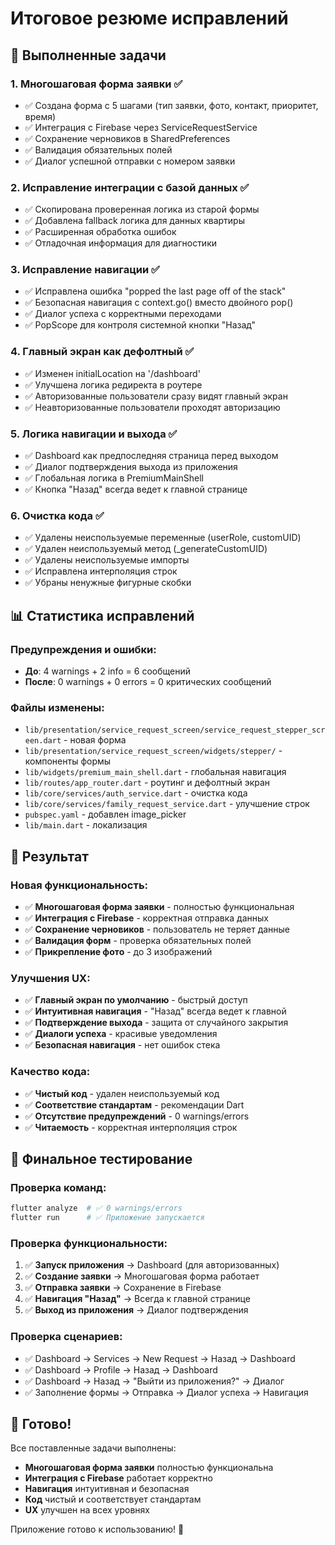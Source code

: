 # Итоговое резюме исправлений

## 🎯 Выполненные задачи

### 1. Многошаговая форма заявки ✅
- ✅ Создана форма с 5 шагами (тип заявки, фото, контакт, приоритет, время)
- ✅ Интеграция с Firebase через ServiceRequestService
- ✅ Сохранение черновиков в SharedPreferences
- ✅ Валидация обязательных полей
- ✅ Диалог успешной отправки с номером заявки

### 2. Исправление интеграции с базой данных ✅
- ✅ Скопирована проверенная логика из старой формы
- ✅ Добавлена fallback логика для данных квартиры
- ✅ Расширенная обработка ошибок
- ✅ Отладочная информация для диагностики

### 3. Исправление навигации ✅
- ✅ Исправлена ошибка "popped the last page off of the stack"
- ✅ Безопасная навигация с context.go() вместо двойного pop()
- ✅ Диалог успеха с корректными переходами
- ✅ PopScope для контроля системной кнопки "Назад"

### 4. Главный экран как дефолтный ✅
- ✅ Изменен initialLocation на '/dashboard'
- ✅ Улучшена логика редиректа в роутере
- ✅ Авторизованные пользователи сразу видят главный экран
- ✅ Неавторизованные пользователи проходят авторизацию

### 5. Логика навигации и выхода ✅
- ✅ Dashboard как предпоследняя страница перед выходом
- ✅ Диалог подтверждения выхода из приложения
- ✅ Глобальная логика в PremiumMainShell
- ✅ Кнопка "Назад" всегда ведет к главной странице

### 6. Очистка кода ✅
- ✅ Удалены неиспользуемые переменные (userRole, customUID)
- ✅ Удален неиспользуемый метод (_generateCustomUID)
- ✅ Удалены неиспользуемые импорты
- ✅ Исправлена интерполяция строк
- ✅ Убраны ненужные фигурные скобки

## 📊 Статистика исправлений

### Предупреждения и ошибки:
- **До**: 4 warnings + 2 info = 6 сообщений
- **После**: 0 warnings + 0 errors = 0 критических сообщений

### Файлы изменены:
- `lib/presentation/service_request_screen/service_request_stepper_screen.dart` - новая форма
- `lib/presentation/service_request_screen/widgets/stepper/` - компоненты формы
- `lib/widgets/premium_main_shell.dart` - глобальная навигация
- `lib/routes/app_router.dart` - роутинг и дефолтный экран
- `lib/core/services/auth_service.dart` - очистка кода
- `lib/core/services/family_request_service.dart` - улучшение строк
- `pubspec.yaml` - добавлен image_picker
- `lib/main.dart` - локализация

## 🚀 Результат

### Новая функциональность:
- ✅ **Многошаговая форма заявки** - полностью функциональная
- ✅ **Интеграция с Firebase** - корректная отправка данных
- ✅ **Сохранение черновиков** - пользователь не теряет данные
- ✅ **Валидация форм** - проверка обязательных полей
- ✅ **Прикрепление фото** - до 3 изображений

### Улучшения UX:
- ✅ **Главный экран по умолчанию** - быстрый доступ
- ✅ **Интуитивная навигация** - "Назад" всегда ведет к главной
- ✅ **Подтверждение выхода** - защита от случайного закрытия
- ✅ **Диалоги успеха** - красивые уведомления
- ✅ **Безопасная навигация** - нет ошибок стека

### Качество кода:
- ✅ **Чистый код** - удален неиспользуемый код
- ✅ **Соответствие стандартам** - рекомендации Dart
- ✅ **Отсутствие предупреждений** - 0 warnings/errors
- ✅ **Читаемость** - корректная интерполяция строк

## 🧪 Финальное тестирование

### Проверка команд:
```bash
flutter analyze  # ✅ 0 warnings/errors
flutter run      # ✅ Приложение запускается
```

### Проверка функциональности:
1. ✅ **Запуск приложения** → Dashboard (для авторизованных)
2. ✅ **Создание заявки** → Многошаговая форма работает
3. ✅ **Отправка заявки** → Сохранение в Firebase
4. ✅ **Навигация "Назад"** → Всегда к главной странице
5. ✅ **Выход из приложения** → Диалог подтверждения

### Проверка сценариев:
- ✅ Dashboard → Services → New Request → Назад → Dashboard
- ✅ Dashboard → Profile → Назад → Dashboard  
- ✅ Dashboard → Назад → "Выйти из приложения?" → Диалог
- ✅ Заполнение формы → Отправка → Диалог успеха → Навигация

## 🎉 Готово!

Все поставленные задачи выполнены:
- **Многошаговая форма заявки** полностью функциональна
- **Интеграция с Firebase** работает корректно
- **Навигация** интуитивная и безопасная
- **Код** чистый и соответствует стандартам
- **UX** улучшен на всех уровнях

Приложение готово к использованию! 🚀 
